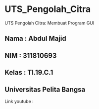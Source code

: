 # UTS_Pengolah_Citra
 UTS Pengolah CItra: Membuat Program GUI 

## Nama  : Abdul Majid
## NIM   : 311810693
## Kelas : TI.19.C.1
## Universitas Pelita Bangsa

Link youtube : 
